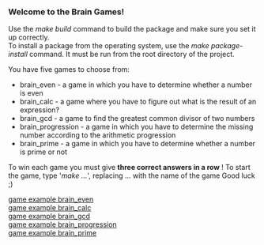### Welcome to the Brain Games!

Use the *make build* command to build the package and make sure you set it up correctly. \
To install a package from the operating system, use the _make package-install_ command. It must be run from the root directory of the project.

You have five games to choose from:
* brain_even - a game in which you have to determine whether a number is even
* brain_calc - a game where you have to figure out what is the result of an expression?
* brain_gcd - a game to find the greatest common divisor of two numbers
* brain_progression - a game in which you have to determine the missing number according to the arithmetic progression
* brain_prime - a game in which you have to determine whether a number is prime or not 

To win each game you must give **three correct answers in a row** !
To start the game, type '_make ..._', replacing ... with the name of the game 
Good luck ;)

[game example brain_even](https://asciinema.org/a/EFilUGQr0iKJaJrcopoarvone)\
[game example brain_calc](https://asciinema.org/a/R9GgEHagkefdlulzKbrcOEK80)\
[game example brain_gcd](https://asciinema.org/a/xHMK0I8w7ANjjISPwNjN623CD)\
[game example brain_progression](https://asciinema.org/a/1WQppfz4TzS47dhymWvX1V5Tk)\
[game example brain_prime](https://asciinema.org/a/A0CoSDgW9JPSCGVsndwLlBYIV) 
